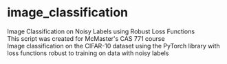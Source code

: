 # image_classification
Image Classification on Noisy Labels using Robust Loss Functions  
This script was created for McMaster's CAS 771 course  
Image classification on the CIFAR-10 dataset using the PyTorch library with loss functions robust to training on data with noisy labels
